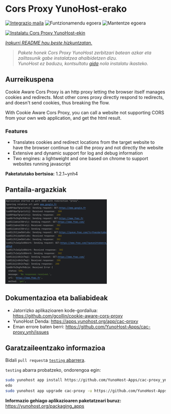 <!--
Ohart ongi: README hau automatikoki sortu da <https://github.com/YunoHost/apps/tree/master/tools/readme_generator>ri esker
EZ editatu eskuz.
-->

# Cors Proxy YunoHost-erako

[![Integrazio maila](https://dash.yunohost.org/integration/cac-proxy.svg)](https://ci-apps.yunohost.org/ci/apps/cac-proxy/) ![Funtzionamendu egoera](https://ci-apps.yunohost.org/ci/badges/cac-proxy.status.svg) ![Mantentze egoera](https://ci-apps.yunohost.org/ci/badges/cac-proxy.maintain.svg)

[![Instalatu Cors Proxy YunoHost-ekin](https://install-app.yunohost.org/install-with-yunohost.svg)](https://install-app.yunohost.org/?app=cac-proxy)

*[Irakurri README hau beste hizkuntzatan.](./ALL_README.md)*

> *Pakete honek Cors Proxy YunoHost zerbitzari batean azkar eta zailtasunik gabe instalatzea ahalbidetzen dizu.*  
> *YunoHost ez baduzu, kontsultatu [gida](https://yunohost.org/install) nola instalatu ikasteko.*

## Aurreikuspena

Cookie Aware Cors Proxy is an http proxy letting the browser itself manages cookies and redirects.
Most other cores proxy directly respond to redirects, and doesn't send cookies, thus breaking the flow.

With Cookie Aware Cors Proxy, you can call a website not supporting CORS from your own web application, and get the html result.

### Features
- Translates cookies and redirect locations from the target website to have the browser continue to call the proxy and not directly the website 
- Extensive and dynamic support for log and debug information
- Two engines: a lightweight and one based on chrome to support websites running javascript


**Paketatutako bertsioa:** 1.2.1~ynh4

## Pantaila-argazkiak

![Cors Proxy(r)en pantaila-argazkia](./doc/screenshots/fnac-logs.png)

## Dokumentazioa eta baliabideak

- Jatorrizko aplikazioaren kode-gordailua: <https://github.com/gcollin/cookie-aware-cors-proxy>
- YunoHost Denda: <https://apps.yunohost.org/app/cac-proxy>
- Eman errore baten berri: <https://github.com/YunoHost-Apps/cac-proxy_ynh/issues>

## Garatzaileentzako informazioa

Bidali `pull request`a [`testing` abarrera](https://github.com/YunoHost-Apps/cac-proxy_ynh/tree/testing).

`testing` abarra probatzeko, ondorengoa egin:

```bash
sudo yunohost app install https://github.com/YunoHost-Apps/cac-proxy_ynh/tree/testing --debug
edo
sudo yunohost app upgrade cac-proxy -u https://github.com/YunoHost-Apps/cac-proxy_ynh/tree/testing --debug
```

**Informazio gehiago aplikazioaren paketatzeari buruz:** <https://yunohost.org/packaging_apps>
